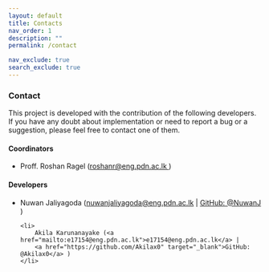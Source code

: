 ```yaml
---
layout: default
title: Contacts
nav_order: 1
description: ""
permalink: /contact

nav_exclude: true
search_exclude: true
---
```


<h3 class="pb-3">Contact</h3>

<p>
    This project is developed with the contribution of the following developers.
    If you have any doubt about implementation or need to report a bug or a suggestion,
    please feel free to contact one of them.
</p>

<h4 class="pt-3">Coordinators</h4>
<ul>
    <li>
        Proff. Roshan Ragel
        (<a href="mailto:roshanr@eng.pdn.ac.lk ">roshanr@eng.pdn.ac.lk </a>)
    </li>
</ul>

<h4 class="pt-3">Developers</h4>
<ul>
    <li>
        Nuwan Jaliyagoda
        (<a href="mailto:nuwanjaliyagoda@eng.pdn.ac.lk">nuwanjaliyagoda@eng.pdn.ac.lk</a> |
        <a href="https://github.com/NuwanJ" target="_blank">GitHub: @NuwanJ</a> )
    </li>

    <li>
        Akila Karunanayake (<a href="mailto:e17154@eng.pdn.ac.lk">e17154@eng.pdn.ac.lk</a> |
        <a href="https://github.com/Akilax0" target="_blank">GitHub: @Akilax0</a> )
    </li>
</ul>
